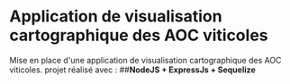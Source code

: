 # Application de visualisation cartographique des AOC viticoles
Mise en place d'une application de visualisation cartographique des AOC viticoles.
projet réalisé avec : 
##**NodeJS + ExpressJs + Sequelize**